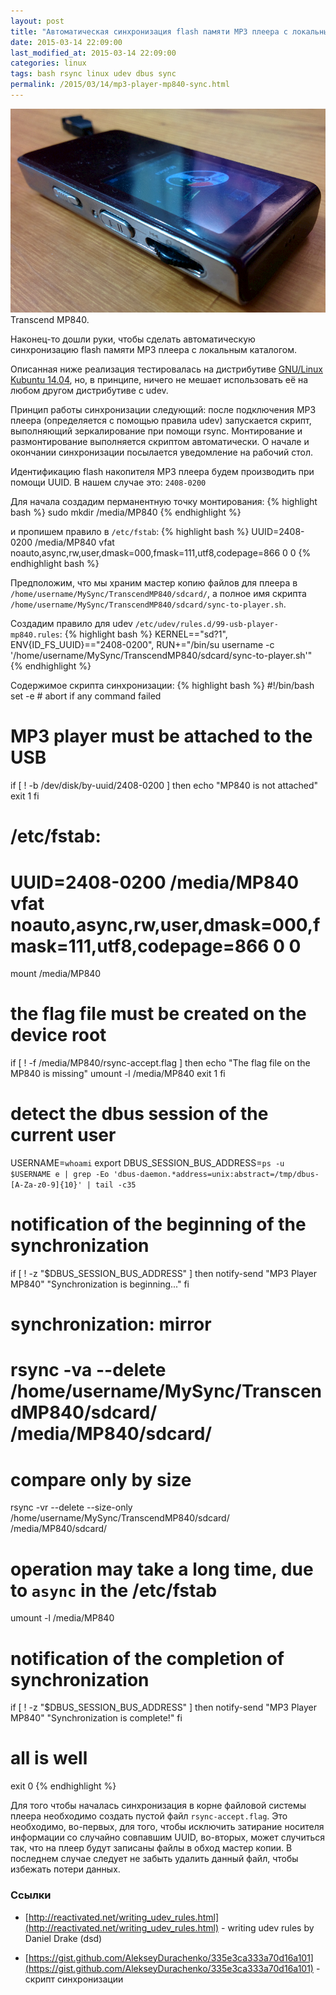 ```yaml
---
layout: post
title: "Автоматическая синхронизация flash памяти MP3 плеера с локальным каталогом"
date: 2015-03-14 22:09:00
last_modified_at: 2015-03-14 22:09:00
categories: linux
tags: bash rsync linux udev dbus sync
permalink: /2015/03/14/mp3-player-mp840-sync.html
---
```



<div class="post-image-container">
<a href="/img/posts/2015-03-14-mp3-player-mp840-sync/mp840-photo.png">
<img class="post-image-img" src="/img/posts/2015-03-14-mp3-player-mp840-sync/mp840-photo.png">
</a>
<div class="post-image-caption">Transcend MP840.</div>
</div>


Наконец-то дошли руки, чтобы сделать автоматическую синхронизацию flash памяти MP3 плеера
с локальным каталогом.


<!--more-->


Описанная ниже реализация тестировалась на дистрибутиве
[GNU/Linux Kubuntu 14.04](http://www.kubuntu.org/news/kubuntu-14.04),
но, в принципе, ничего не мешает использовать её на любом другом дистрибутиве с udev.

Принцип работы синхронизации следующий: после подключения MP3 плеера (определяется
с помощью правила udev) запускается скрипт, выполняющий зеркалирование при помощи rsync.
Монтирование и размонтирование выполняется скриптом
автоматически. О начале и окончании синхронизации посылается уведомление
на рабочий стол.

Идентификацию flash накопителя MP3 плеера будем производить при помощи UUID.
В нашем случае это: `2408-0200`

Для начала создадим перманентную точку монтирования:
{% highlight bash %}
sudo mkdir /media/MP840
{% endhighlight %}

и пропишем правило в `/etc/fstab`:
{% highlight bash %}
UUID=2408-0200 /media/MP840 vfat noauto,async,rw,user,dmask=000,fmask=111,utf8,codepage=866 0 0
{% endhighlight bash %}

Предположим, что мы храним мастер копию файлов для плеера в
`/home/username/MySync/TranscendMP840/sdcard/`,
а полное имя скрипта `/home/username/MySync/TranscendMP840/sdcard/sync-to-player.sh`.

Создадим правило для udev `/etc/udev/rules.d/99-usb-player-mp840.rules`:
{% highlight bash %}
KERNEL=="sd?1", ENV{ID_FS_UUID}=="2408-0200", RUN+="/bin/su username -c '/home/username/MySync/TranscendMP840/sdcard/sync-to-player.sh'"
{% endhighlight %}

Содержимое скрипта синхронизации:
{% highlight bash %}
#!/bin/bash
set -e  # abort if any command failed

# MP3 player must be attached to the USB
if [ ! -b /dev/disk/by-uuid/2408-0200 ]
then
    echo "MP840 is not attached"
    exit 1
fi

# /etc/fstab:
#    UUID=2408-0200 /media/MP840 vfat noauto,async,rw,user,dmask=000,fmask=111,utf8,codepage=866 0 0
mount /media/MP840

# the flag file must be created on the device root
if [ ! -f /media/MP840/rsync-accept.flag ]
then
    echo "The flag file on the MP840 is missing"
    umount -l /media/MP840
    exit 1
fi

# detect the dbus session of the current user
USERNAME=`whoami`
export DBUS_SESSION_BUS_ADDRESS=`ps -u $USERNAME e | grep -Eo 'dbus-daemon.*address=unix:abstract=/tmp/dbus-[A-Za-z0-9]{10}' | tail -c35`

# notification of the beginning of the synchronization
if [ ! -z "$DBUS_SESSION_BUS_ADDRESS" ]
then
    notify-send "MP3 Player MP840" "Synchronization is beginning..."
fi

# synchronization: mirror
# rsync -va --delete /home/username/MySync/TranscendMP840/sdcard/ /media/MP840/sdcard/
# compare only by size
rsync -vr --delete --size-only /home/username/MySync/TranscendMP840/sdcard/ /media/MP840/sdcard/

# operation may take a long time, due to `async` in the /etc/fstab
umount -l /media/MP840

# notification of the completion of synchronization
if [ ! -z "$DBUS_SESSION_BUS_ADDRESS" ]
then
    notify-send "MP3 Player MP840" "Synchronization is complete!"
fi

# all is well
exit 0
{% endhighlight %}

Для того чтобы началась синхронизация в корне файловой системы
плеера необходимо создать пустой файл `rsync-accept.flag`. Это необходимо, во-первых,
для того, чтобы исключить затирание носителя информации со случайно совпавшим UUID,
во-вторых, может случиться так, что на плеер будут записаны файлы в обход
мастер копии. В последнем случае следует не забыть удалить данный файл,
чтобы избежать потери данных.

### Ссылки ###

* [http://reactivated.net/writing_udev_rules.html](http://reactivated.net/writing_udev_rules.html) - writing udev rules by Daniel Drake (dsd)

* [https://gist.github.com/AlekseyDurachenko/335e3ca333a70d16a101](https://gist.github.com/AlekseyDurachenko/335e3ca333a70d16a101) - скрипт синхронизации
